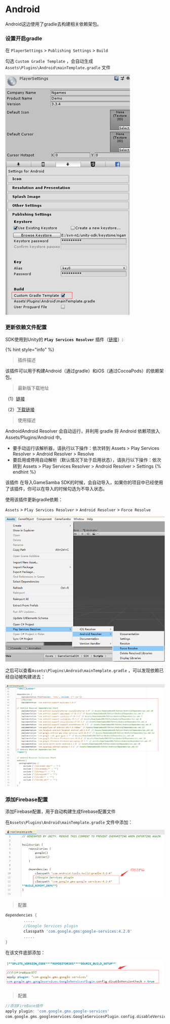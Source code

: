 # Android

Android这边使用了gradle去构建相关依赖架包。

### 设置开启gradle

在 `PlayerSettings` &gt; `Publishing Settings` &gt; `Build`

勾选 `Custom Gradle Template` ，会自动生成  `Assets\Plugins\Android\mainTemplate.gradle` 文件

![](../../.gitbook/assets/unity_sdk_android_1.png)

### 

### 更新依赖文件配置

SDK使用到Unity的 **`Play Services Resolver`** 插件（[链接](https://github.com/googlesamples/unity-jar-resolver)）:

{% hint style="info" %}
> 插件描述

该插件可以用于构建Android（通过gradle）和iOS（通过CocoaPods）的依赖架包。

> 最新版下载地址

（1）[链接](https://github.com/googlesamples/unity-jar-resolver/releases/tag/v1.2.124)

（2）[下载链接](https://github.com/googlesamples/unity-jar-resolver/raw/v1.2.124/play-services-resolver-1.2.124.0.unitypackage)

> 使用描述

AndroidAndroid Resolver 会自动运行，并利用 gradle 将 Android 依赖项放入 Assets/Plugins/Android 中。

* 要手动运行该解析器，请执行以下操作：依次转到 Assets &gt; Play Services Resolver &gt; Android Resolver &gt; Resolve
* 要启用或停用自动解析（默认情况下处于启用状态），请执行以下操作：依次转到 Assets &gt; Play Services Resolver &gt; Android Resolver &gt; Settings
{% endhint %}

该插件 在导入GameSamba SDK的时候，会自动导入，如果你的项目中已经使用了该插件，你可以在导入的时候勾选为不导入状态。

使用该插件更新gradle依赖：

`Assets` &gt; `Play Services Resolver` &gt; `Android Resolver` &gt; `Force Resolve`

![](../../.gitbook/assets/unity_sdk_android_2.png)

之后可以查看`Assets\Plugins\Android\mainTemplate.gradle` ，可以发现依赖已经自动被构建进去：

![](../../.gitbook/assets/unity_sdk_android_3.png)



### 添加Firebase配置

添加Firebase配置，用于自动构建生成firebase配置文件

在`Assets\Plugins\Android\mainTemplate.gradle` 文件中添加：

![](../../.gitbook/assets/unity_sdk_android_4.png)

> 配置

```groovy
dependencies {
        .....
        //Google Services plugin
        classpath 'com.google.gms:google-services:4.2.0'
        .....
}
```

在该文件底部添加：

![](../../.gitbook/assets/unity_sdk_android_5.png)

> 配置

```groovy
//添加FireBase插件
apply plugin: 'com.google.gms.google-services'
com.google.gms.googleservices.GoogleServicesPlugin.config.disableVersionCheck = true
```



